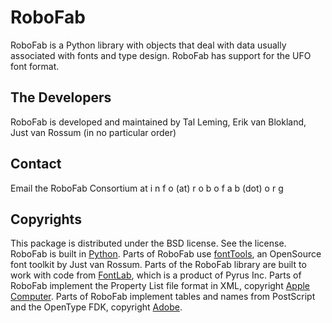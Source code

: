 RoboFab
=======

RoboFab is a Python library with objects that deal with data usually associated with fonts and type design. RoboFab has support for the UFO font format.

The Developers
--------------

RoboFab is developed and maintained by Tal Leming, Erik van Blokland, Just van Rossum (in no particular order)

Contact
-------

Email the RoboFab Consortium at 
i n f o (at) r o b o f a b (dot) o r g

Copyrights
----------

This package is distributed under the BSD license. See the license. RoboFab is built in [Python](http://www.python.org). Parts of RoboFab use [fontTools](http://sourceforge.net/projects/fonttools/), an OpenSource font toolkit by Just van Rossum. Parts of the RoboFab library are built to work with code from [FontLab](http://www.fontlab.com), which is a product of Pyrus Inc. Parts of RoboFab implement the Property List file format in XML, copyright [Apple Computer](http://www.apple.com). Parts of RoboFab implement tables and names from PostScript and the OpenType FDK, copyright [Adobe](http://www.adobe.com).
